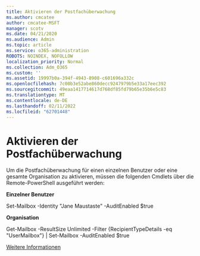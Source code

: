 ```yaml
---
title: Aktivieren der Postfachüberwachung
ms.author: cmcatee
author: cmcatee-MSFT
manager: scotv
ms.date: 04/21/2020
ms.audience: Admin
ms.topic: article
ms.service: o365-administration
ROBOTS: NOINDEX, NOFOLLOW
localization_priority: Normal
ms.collection: Adm_O365
ms.custom: ''
ms.assetid: 19997b0a-394f-4943-8908-c601696a332c
ms.openlocfilehash: 7c00b3e52abe860decc9247979b5e33a17eec392
ms.sourcegitcommit: 49eaa1417714617d768df85fd79b65e35b6e5c83
ms.translationtype: MT
ms.contentlocale: de-DE
ms.lasthandoff: 02/11/2022
ms.locfileid: "62701448"
---
```

# <a name="enable-mailbox-auditing"></a>Aktivieren der Postfachüberwachung

Um die Postfachüberwachung für einen einzelnen Benutzer oder eine gesamte Organisation zu aktivieren, müssen die folgenden Cmdlets über die Remote-PowerShell ausgeführt werden:
  
 **Einzelner Benutzer**
  
Set-Mailbox -Identity "Jane Maustaste" -AuditEnabled $true
  
 **Organisation**
  
Get-Mailbox -ResultSize Unlimited -Filter {RecipientTypeDetails -eq "UserMailbox"} | Set-Mailbox -AuditEnabled $true
  
[Weitere Informationen](https://docs.microsoft.com/microsoft-365/compliance/enable-mailbox-auditing)
  

